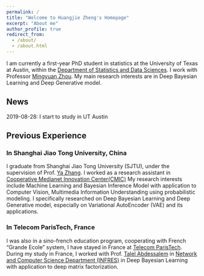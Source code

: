 ```yaml
---
permalink: /
title: "Welcome to Huangjie Zheng's Homepage"
excerpt: "About me"
author_profile: true
redirect_from:
  - /about/
  - /about.html
---
```


I am currently a first-year PhD student in statistics at the University of Texas at Austin, within the [Department of Statistics and Data Sciences](https://stat.utexas.edu/). I work with Professor [Mingyuan Zhou](https://mingyuanzhou.github.io/). My main research interests are in Deep Bayesian Learning and Deep Generative model.


## News
2019-08-28:  I start to study in UT Austin



## Previous Experience

### In Shanghai Jiao Tong University, China
I graduate from Shanghai Jiao Tong University (SJTU), under the supervision of Prof. [Ya Zhang](http://ir.sjtu.edu.cn:18080/~yazhang/).  I worked as a research assistant in [Cooperative Medianet Innovation Center(CMIC)](http://cmic.sjtu.edu.cn/EN/Default.aspx)
My research interests include Machine Learning and Bayesian Inference Model with application to Computer Vision, Multimedia
Information Understanding using probabilistic modeling. I specifically researched on Deep Bayesian Learning and Deep Generative model, especially on
Variational AutoEncoder (VAE) and its applications.


### In Telecom ParisTech, France
I was also in a sino-french education program, cooperating with French “Grande Ecole” system, I have stayed in France at [Telecom ParisTech](https://www.telecom-paristech.fr/eng). During my study in France, I worked with Prof. [Talel Abdessalem](https://bdmi.wp.imt.fr/holder/) in [Network and Computer Science Department (INFRES)](https://www.infres.telecom-paristech.fr/wp/) in Deep Bayesian Learning with application to deep matrix factorization.
